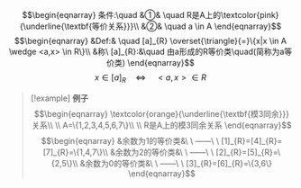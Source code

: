 $$\begin{eqnarray}
条件:\quad
&①& \quad R是A上的\textcolor{pink}{\underline{\textbf{等价关系}}}\\
&②& \quad a \in A
\end{eqnarray}$$
$$\begin{eqnarray}
&Def:& \quad [a]_{R} \overset{\triangle}{=}\{x|x \in A \wedge <a,x> \in R\}\\
&称\ [a]_{R}:&\quad 由a形成的R等价类\quad(简称为a等价类) 
\end{eqnarray}$$
$$x \in [a]_{R} \quad \Leftrightarrow \quad <a,x> \in R$$
>[!example] **例子**
>$$\begin{eqnarray}
>\textcolor{orange}{\underline{\textbf{模3同余}}}关系\\ \\
>A=\{1,2,3,4,5,6,7\}\\ \\
>R是A上的模3同余关系
\end{eqnarray}$$
> $$\begin{eqnarray}
> &余数为1的等价类&\ \ ——\ \ [1]_{R}=[4]_{R}=[7]_{R}=\{1,4,7\}\\
> &余数为2的等价类&\ \ ——\ \ [2]_{R}=[5]_{R}=\{2,5\}\\
> &余数为0的等价类&\ \ ——\ \ [3]_{R}=[6]_{R}=\{3,6\}
\end{eqnarray}$$